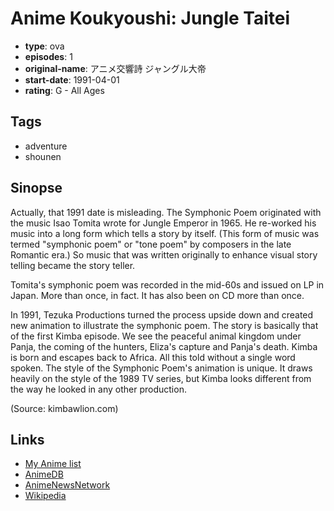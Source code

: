 # Anime Koukyoushi: Jungle Taitei

-   **type**: ova
-   **episodes**: 1
-   **original-name**: アニメ交響詩 ジャングル大帝
-   **start-date**: 1991-04-01
-   **rating**: G - All Ages

## Tags

-   adventure
-   shounen

## Sinopse

Actually, that 1991 date is misleading. The Symphonic Poem originated with the music Isao Tomita wrote for Jungle Emperor in 1965. He re-worked his music into a long form which tells a story by itself. (This form of music was termed "symphonic poem" or "tone poem" by composers in the late Romantic era.) So music that was written originally to enhance visual story telling became the story teller.

Tomita's symphonic poem was recorded in the mid-60s and issued on LP in Japan. More than once, in fact. It has also been on CD more than once.

In 1991, Tezuka Productions turned the process upside down and created new animation to illustrate the symphonic poem. The story is basically that of the first Kimba episode. We see the peaceful animal kingdom under Panja, the coming of the hunters, Eliza's capture and Panja's death. Kimba is born and escapes back to Africa. All this told without a single word spoken. The style of the Symphonic Poem's animation is unique. It draws heavily on the style of the 1989 TV series, but Kimba looks different from the way he looked in any other production.

(Source: kimbawlion.com)

## Links

-   [My Anime list](https://myanimelist.net/anime/13047/Anime_Koukyoushi__Jungle_Taitei)
-   [AnimeDB](http://anidb.info/perl-bin/animedb.pl?show=anime&aid=1500)
-   [AnimeNewsNetwork](http://www.animenewsnetwork.com/encyclopedia/anime.php?id=4458)
-   [Wikipedia](https://en.wikipedia.org/wiki/Kimba_the_White_Lion#1991_OVA_film)
